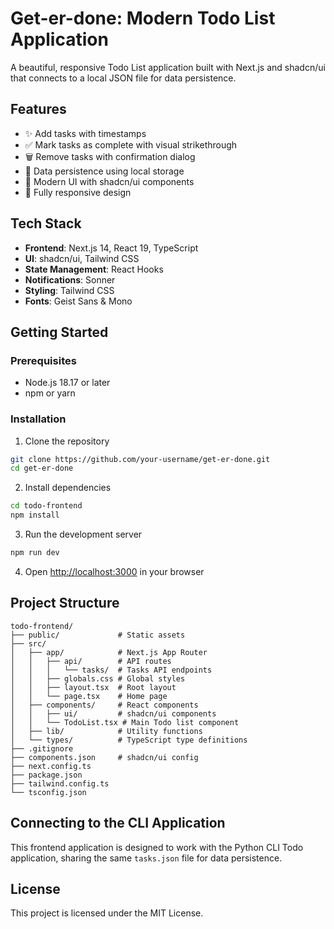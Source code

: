 # Get-er-done: Modern Todo List Application

A beautiful, responsive Todo List application built with Next.js and shadcn/ui that connects to a local JSON file for data persistence.

## Features

- ✨ Add tasks with timestamps
- ✅ Mark tasks as complete with visual strikethrough
- 🗑️ Remove tasks with confirmation dialog
- 💾 Data persistence using local storage
- 🌈 Modern UI with shadcn/ui components
- 📱 Fully responsive design

## Tech Stack

- **Frontend**: Next.js 14, React 19, TypeScript
- **UI**: shadcn/ui, Tailwind CSS
- **State Management**: React Hooks
- **Notifications**: Sonner
- **Styling**: Tailwind CSS
- **Fonts**: Geist Sans & Mono

## Getting Started

### Prerequisites

- Node.js 18.17 or later
- npm or yarn

### Installation

1. Clone the repository
```bash
git clone https://github.com/your-username/get-er-done.git
cd get-er-done
```

2. Install dependencies
```bash
cd todo-frontend
npm install
```

3. Run the development server
```bash
npm run dev
```

4. Open [http://localhost:3000](http://localhost:3000) in your browser

## Project Structure

```
todo-frontend/
├── public/             # Static assets
├── src/
│   ├── app/            # Next.js App Router
│   │   ├── api/        # API routes
│   │   │   └── tasks/  # Tasks API endpoints
│   │   ├── globals.css # Global styles
│   │   ├── layout.tsx  # Root layout
│   │   └── page.tsx    # Home page
│   ├── components/     # React components
│   │   ├── ui/         # shadcn/ui components
│   │   └── TodoList.tsx # Main Todo list component
│   ├── lib/            # Utility functions
│   └── types/          # TypeScript type definitions
├── .gitignore
├── components.json     # shadcn/ui config
├── next.config.ts
├── package.json
├── tailwind.config.ts
└── tsconfig.json
```

## Connecting to the CLI Application

This frontend application is designed to work with the Python CLI Todo application, sharing the same `tasks.json` file for data persistence.

## License

This project is licensed under the MIT License.
